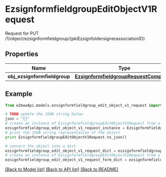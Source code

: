 # EzsignformfieldgroupEditObjectV1Request

Request for PUT /1/object/ezsignformfieldgroup/{pkiEzsignfoldersignerassociationID}

## Properties
Name | Type | Description | Notes
------------ | ------------- | ------------- | -------------
**obj_ezsignformfieldgroup** | [**EzsignformfieldgroupRequestCompound**](EzsignformfieldgroupRequestCompound.md) |  | 

## Example

```python
from eZmaxApi.models.ezsignformfieldgroup_edit_object_v1_request import EzsignformfieldgroupEditObjectV1Request

# TODO update the JSON string below
json = "{}"
# create an instance of EzsignformfieldgroupEditObjectV1Request from a JSON string
ezsignformfieldgroup_edit_object_v1_request_instance = EzsignformfieldgroupEditObjectV1Request.from_json(json)
# print the JSON string representation of the object
print EzsignformfieldgroupEditObjectV1Request.to_json()

# convert the object into a dict
ezsignformfieldgroup_edit_object_v1_request_dict = ezsignformfieldgroup_edit_object_v1_request_instance.to_dict()
# create an instance of EzsignformfieldgroupEditObjectV1Request from a dict
ezsignformfieldgroup_edit_object_v1_request_form_dict = ezsignformfieldgroup_edit_object_v1_request.from_dict(ezsignformfieldgroup_edit_object_v1_request_dict)
```
[[Back to Model list]](../README.md#documentation-for-models) [[Back to API list]](../README.md#documentation-for-api-endpoints) [[Back to README]](../README.md)


